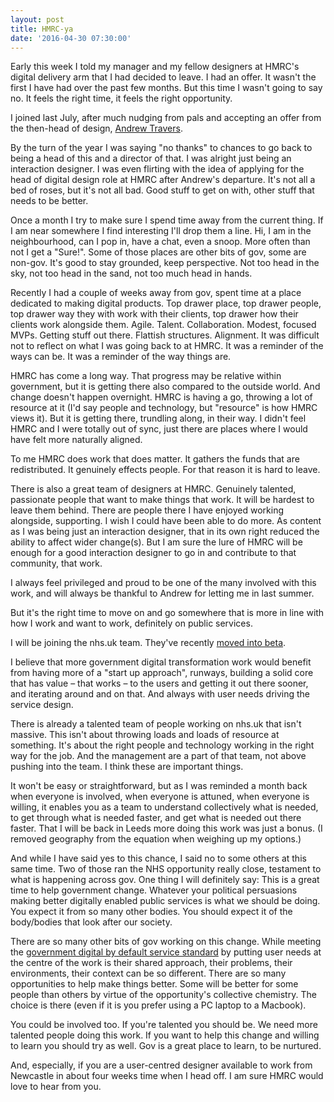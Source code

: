 ```yaml
---
layout: post
title: HMRC-ya
date: '2016-04-30 07:30:00'
---
```

Early this week I told my manager and my fellow designers at HMRC's digital delivery arm that I had decided to leave. I had an offer. It wasn't the first I have had over the past few months. But this time I wasn't going to say no. It feels the right time, it feels the right opportunity.

I joined last July, after much nudging from pals and accepting an offer from the then-head of design, [Andrew Travers](http://trvrs.co).

By the turn of the year I was saying "no thanks" to chances to go back to being a head of this and a director of that. I was alright just being an interaction designer. I was even flirting with the idea of applying for the head of digital design role at HMRC after Andrew's departure. It's not all a bed of roses, but it's not all bad. Good stuff to get on with, other stuff that needs to be better.

Once a month I try to make sure I spend time away from the current thing. If I am near somewhere I find interesting I'll drop them a line. Hi, I am in the neighbourhood, can I pop in, have a chat, even a snoop. More often than not I get a "Sure!". Some of those places are other bits of gov, some are non-gov. It's good to stay grounded, keep perspective. Not too head in the sky, not too head in the sand, not too much head in hands.

Recently I had a couple of weeks away from gov, spent time at a place dedicated to making digital products. Top drawer place, top drawer people, top drawer way they with work with their clients, top drawer how their clients work alongside them. Agile. Talent. Collaboration. Modest, focused MVPs. Getting stuff out there. Flattish structures. Alignment. It was difficult not to reflect on what I was going back to at HMRC. It was a reminder of the ways can be. It was a reminder of the way things are.

HMRC has come a long way. That progress may be relative within government, but it is getting there also compared to the outside world. And change doesn't happen overnight. HMRC is having a go, throwing a lot of resource at it (I'd say people and technology, but "resource" is how HMRC views it). But it is getting there, trundling along, in their way. I didn't feel HMRC and I were totally out of sync, just there are places where I would have felt more naturally aligned.

To me HMRC does work that does matter. It gathers the funds that are redistributed. It genuinely effects people. For that reason it is hard to leave.

There is also a great team of designers at HMRC. Genuinely talented, passionate people that want to make things that work. It will be hardest to leave them behind. There are people there I have enjoyed working alongside, supporting. I wish I could have been able to do more. As content as I was being just an interaction designer, that in its own right reduced the ability to affect wider change(s). But I am sure the lure of HMRC will be enough for a good interaction designer to go in and contribute to that community, that work.

I always feel privileged and proud to be one of the many involved with this work, and will always be thankful to Andrew for letting me in last summer.

But it's the right time to move on and go somewhere that is more in line with how I work and want to work, definitely on public services.

I will be joining the nhs.uk team. They've recently [moved into beta](http://digital.nhs.uk/moving-to-beta).

I believe that more government digital transformation work would benefit from having more of a "start up approach", runways, building a solid core that has value – that works – to the users and getting it out there sooner, and iterating around and on that. And always with user needs driving the service design.

There is already a talented team of people working on nhs.uk that isn't massive. This isn't about throwing loads and loads of resource at something. It's about the right people and technology working in the right way for the job. And the management are a part of that team, not above pushing into the team. I think these are important things.

It won't be easy or straightforward, but as I was reminded a month back when everyone is involved, when everyone is attuned, when everyone is willing, it enables you as a team to understand collectively what is needed, to get through what is needed faster, and get what is needed out there faster. That I will be back in Leeds more doing this work was just a bonus. (I removed geography from the equation when weighing up my options.)

And while I have said yes to this chance, I said no to some others at this same time. Two of those ran the NHS opportunity really close, testament to what is happening across gov. One thing I will definitely say: This is a great time to help government change. Whatever your political persuasions making better digitally enabled public services is what we should be doing. You expect it from so many other bodies. You should expect it of the body/bodies that look after our society.

There are so many other bits of gov working on this change. While meeting the [government digital by default service standard](https://www.gov.uk/service-manual/digital-by-default) by putting user needs at the centre of the work is their shared approach, their problems, their environments, their context can be so different. There are so many opportunities to help make things better. Some will be better for some people than others by virtue of the opportunity's collective chemistry. The choice is there (even if it is you prefer using a PC laptop to a Macbook).

You could be involved too. If you're talented you should be. We need more talented people doing this work. If you want to help this change and willing to learn you should try as well. Gov is a great place to learn, to be nurtured.

And, especially, if you are a user-centred designer available to work from Newcastle in about four weeks time when I head off. I am sure HMRC would love to hear from you.
